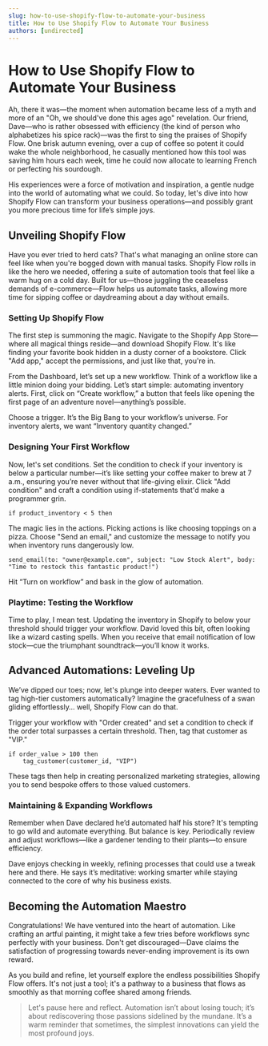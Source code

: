 ```yaml
---
slug: how-to-use-shopify-flow-to-automate-your-business
title: How to Use Shopify Flow to Automate Your Business
authors: [undirected]
---
```



# How to Use Shopify Flow to Automate Your Business

Ah, there it was—the moment when automation became less of a myth and more of an "Oh, we should've done this ages ago" revelation. Our friend, Dave—who is rather obsessed with efficiency (the kind of person who alphabetizes his spice rack)—was the first to sing the praises of Shopify Flow. One brisk autumn evening, over a cup of coffee so potent it could wake the whole neighborhood, he casually mentioned how this tool was saving him hours each week, time he could now allocate to learning French or perfecting his sourdough.

His experiences were a force of motivation and inspiration, a gentle nudge into the world of automating what we could. So today, let's dive into how Shopify Flow can transform your business operations—and possibly grant you more precious time for life’s simple joys.

## Unveiling Shopify Flow

Have you ever tried to herd cats? That's what managing an online store can feel like when you're bogged down with manual tasks. Shopify Flow rolls in like the hero we needed, offering a suite of automation tools that feel like a warm hug on a cold day. Built for us—those juggling the ceaseless demands of e-commerce—Flow helps us automate tasks, allowing more time for sipping coffee or daydreaming about a day without emails.

### Setting Up Shopify Flow

The first step is summoning the magic. Navigate to the Shopify App Store—where all magical things reside—and download Shopify Flow. It's like finding your favorite book hidden in a dusty corner of a bookstore. Click "Add app," accept the permissions, and just like that, you're in. 

From the Dashboard, let’s set up a new workflow. Think of a workflow like a little minion doing your bidding. Let’s start simple: automating inventory alerts. First, click on “Create workflow,” a button that feels like opening the first page of an adventure novel—anything’s possible.

Choose a trigger. It’s the Big Bang to your workflow’s universe. For inventory alerts, we want “Inventory quantity changed.” 

### Designing Your First Workflow

Now, let's set conditions. Set the condition to check if your inventory is below a particular number—it’s like setting your coffee maker to brew at 7 a.m., ensuring you’re never without that life-giving elixir. Click "Add condition" and craft a condition using if-statements that'd make a programmer grin.

```
if product_inventory < 5 then
```

The magic lies in the actions. Picking actions is like choosing toppings on a pizza. Choose "Send an email," and customize the message to notify you when inventory runs dangerously low.

```
send_email(to: "owner@example.com", subject: "Low Stock Alert", body: "Time to restock this fantastic product!")
```

Hit “Turn on workflow” and bask in the glow of automation.

### Playtime: Testing the Workflow

Time to play, I mean test. Updating the inventory in Shopify to below your threshold should trigger your workflow. David loved this bit, often looking like a wizard casting spells. When you receive that email notification of low stock—cue the triumphant soundtrack—you’ll know it works.

## Advanced Automations: Leveling Up

We’ve dipped our toes; now, let's plunge into deeper waters. Ever wanted to tag high-tier customers automatically? Imagine the gracefulness of a swan gliding effortlessly… well, Shopify Flow can do that.

Trigger your workflow with "Order created" and set a condition to check if the order total surpasses a certain threshold. Then, tag that customer as "VIP."

```
if order_value > 100 then
    tag_customer(customer_id, "VIP")
```

These tags then help in creating personalized marketing strategies, allowing you to send bespoke offers to those valued customers.

### Maintaining & Expanding Workflows

Remember when Dave declared he’d automated half his store? It's tempting to go wild and automate everything. But balance is key. Periodically review and adjust workflows—like a gardener tending to their plants—to ensure efficiency.

Dave enjoys checking in weekly, refining processes that could use a tweak here and there. He says it’s meditative: working smarter while staying connected to the core of why his business exists.

## Becoming the Automation Maestro

Congratulations! We have ventured into the heart of automation. Like crafting an artful painting, it might take a few tries before workflows sync perfectly with your business. Don't get discouraged—Dave claims the satisfaction of progressing towards never-ending improvement is its own reward.

As you build and refine, let yourself explore the endless possibilities Shopify Flow offers. It's not just a tool; it's a pathway to a business that flows as smoothly as that morning coffee shared among friends.

>Let's pause here and reflect. Automation isn’t about losing touch; it’s about rediscovering those passions sidelined by the mundane. It’s a warm reminder that sometimes, the simplest innovations can yield the most profound joys.
